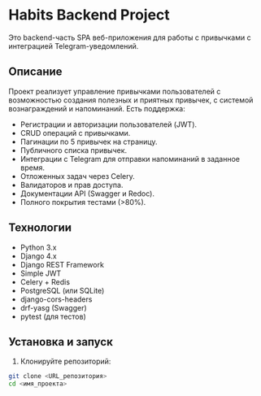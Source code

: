 # Habits Backend Project

Это backend-часть SPA веб-приложения для работы с привычками с интеграцией Telegram-уведомлений.

## Описание

Проект реализует управление привычками пользователей с возможностью создания полезных и приятных привычек, с системой вознаграждений и напоминаний. Есть поддержка:

- Регистрации и авторизации пользователей (JWT).
- CRUD операций с привычками.
- Пагинации по 5 привычек на страницу.
- Публичного списка привычек.
- Интеграции с Telegram для отправки напоминаний в заданное время.
- Отложенных задач через Celery.
- Валидаторов и прав доступа.
- Документации API (Swagger и Redoc).
- Полного покрытия тестами (>80%).

## Технологии

- Python 3.x
- Django 4.x
- Django REST Framework
- Simple JWT
- Celery + Redis
- PostgreSQL (или SQLite)
- django-cors-headers
- drf-yasg (Swagger)
- pytest (для тестов)

## Установка и запуск

1. Клонируйте репозиторий:

```bash
git clone <URL_репозитория>
cd <имя_проекта>
